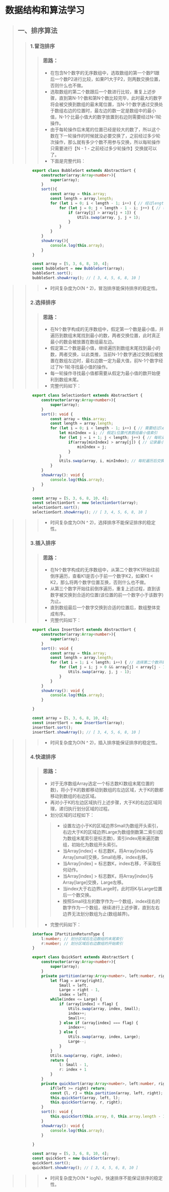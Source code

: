 # 数据结构和算法学习
>## 一、排序算法
>>### 1.冒泡排序
>>> ### 思路：
>>> * 在包含N个数字的无序数组中，选取数组的第一个数P1跟后一个数P2进行比较，如果P1大于P2，则两数交换位置，否则什么也不做。
>>> * 选取数组的第二个数跟后一个数进行比较，重复上述步骤，直到第N-1个数和第N个数比较完毕，此时最大的数字将会被交换到数组的最末尾位置，当N-1个数字通过交换处于数组右边的位置时，最左边的数一定是数组中的最小值，N-1个比最小值大的数字放置到右边则需要经过N-1轮操作。
>>> * 由于每轮操作后末尾的位置已经是较大的数了，所以这个数在下一轮操作的时候就没必要交换了，之前经过多少轮次操作，那么就有多少个数不用参与交换，所以每轮操作只需要进行【N - 1 - 之前经过多少轮操作】交换就可以了。
>>> * 下面是完整代码：
```typescript
            export class BubbleSort extends AbstractSort {
                constructor(array:Array<number>){
                    super(array);
                }
                sort(){
                    const array = this.array;
                    const length = array.length;
                    for (let i = 0; i < length - 1; i++) { // 经过length - 1轮操作
                        for (let j = 0; j < length - 1 - i; j++) { // 每轮交换减去之前已经进行操作的轮次i，代表不处理i个已经放置在数组右边的较大数
                            if (array[j] > array[j + 1]) {
                                Utils.swap(array, j, j + 1);
                            }
                        }
                    }        
                }
                showArray(){
                    console.log(this.array);
                }
            }

            const array = [5, 3, 6, 8, 10, 4];
            const bubbleSort = new BubbleSort(array); 
            bubbleSort.sort();
            bubbleSort.showArray(); // [ 3, 4, 5, 6, 8, 10 ]
```
>>> * 时间复杂度为O(N ^ 2)，冒泡排序能保持排序的稳定性。
>>### 2.选择排序
>>> ### 思路：
>>> * 在N个数字构成的无序数组中，假定第一个数是最小值，并遍历到数组末尾找到最小的数，两者交换位置，此时真正最小的数会被放置在数组最左边。
>>> * 假定第二个数是最小值，继续遍历到数组末尾找到最小的数，两者交换，以此类推，当前N-1个数字通过交换后被放置在数组左边时，最右边数一定为最大值，前N-1个数字经过了N-1轮寻找最小值的操作。
>>> * 每一轮操作寻找最小值都需要从假定为最小值的数开始便利到数组末尾。
>>> * 完整代码如下：
```typescript
            export class SelectionSort extends AbstractSort {
                constructor(array:Array<number>){
                    super(array);
                }
                sort(): void {
                    const array = this.array;
                    const length = array.length;
                    for (let i = 0; i < length - 1; i++) { // 需要经过length - 1轮寻找最小值的操作
                        let minIndex = i; // 假定i位置代表数组最小值索引
                        for (let j = i + 1; j < length; j++) { // 每轮从i+1的位置遍历到数组末尾，与i位置的值比较
                            if(array[minIndex] > array[j]) { // 记录最小值的索引，如果遍历数组发现更小的值，则更新索引，直到找到最小的值索引为止
                                minIndex = j;
                            }
                        }
                        Utils.swap(array, i, minIndex); // 每轮遍历后交换初始索引i位置的数和最小索引位置的数交换，此时i位置就是该轮最小的数
                    }
                }
                showArray(): void {
                    console.log(this.array);
                }   
            }

            const array = [5, 3, 6, 8, 10, 4];
            const selectionSort = new SelectionSort(array); 
            selectionSort.sort();
            selectionSort.showArray(); // [ 3, 4, 5, 6, 8, 10 ]
```
>>> * 时间复杂度为O(N ^ 2)，选择排序不能保证排序的稳定性。
>>### 3.插入排序
>>> ### 思路：
>>> * 在N个数字构成的无序数组中，从第二个数字K1开始往前倒序遍历，查看K1是否小于前一个数字K2，如果K1 < K2，那么将两个数字位置互换，否则什么也不做。
>>> * 从第三个数字开始往前倒序遍历，重复上述过程，直到该数字被交换到合适的位置(该位置的前一个数字小于该数字)为止。
>>> * 直到数组最后一个数字交换到合适的位置后，数组整体变成有序。
>>> * 完整代码如下：
```typescript
            export class InsertSort extends AbstractSort {
                constructor(array:Array<number>){
                    super(array);
                }
                sort(): void {
                    const array = this.array;
                    const length = array.length;
                    for (let i = 1; i < length; i++) { // 选择第二个数开始往前遍历
                        for (let j = i; j > 0 && array[j] < array[j - 1]; j--) { // 把选择的数跟前面的数比较，比前一个数小，就交换位置，再用交换位置后的数跟前面的数比较，直到该数大于前一个数为止
                            Utils.swap(array, j, j - 1);
                        }
                    }
                }
                showArray(): void {
                    console.log(this.array);
                }

            }

            const array = [5, 3, 6, 8, 10, 4];
            const insertSort = new InsertSort(array); 
            insertSort.sort();
            insertSort.showArray(); // [ 3, 4, 5, 6, 8, 10 ]
```
>>> * 时间复杂度为O(N ^ 2)，插入排序能保证排序的稳定性。
>>### 4.快速排序
>>> ### 思路：
>>> * 对于无序数组Array选定一个标志数K(数组末尾位置的数)，将小于K的数都移动到数组的左边区域，大于K的数都移动到数组的右边区域。
>>> * 再对小于K的左边区域执行上述步骤，大于K的右边区域同理，递归执行划分区域的过程。
>>> * 划分区域的过程如下：
>>>> * 设置左边小于K的区域边界Small为数组开头索引，右边大于K的区域边界Large为数组倒数第二索引(因为数组末尾索引是标志数)，索引index用来遍历数组，初始化为数组开头索引。
>>>> * 当Array[index] < 标志数K，将Array[index]与Array[small]交换，Small右移，index右移。
>>>> * 当Array[index] = 标志数K，index右移，不采取任何动作。
>>>> * 当Array[index] > 标志数K，将Array[index]与Array[large]交换，Large左移。
>>>> * 当index大于右边界Large时，此时将K与Large位置后一个数交换。
>>>> * 按照Small往左的数字作为一个数组，index往右的数字作为一个数组，继续进行上述步骤，直到左右边界无法划分数组为止(数组越界)。
>>> * 完整代码如下：
```typescript
            interface IPartitionReturnType {
                l:number; // 划分区域后左边数组的末尾索引
                r:number; // 划分区域后右边数组的开始索引
            }

            export class QuickSort extends AbstractSort {
                constructor(array:Array<number>){
                    super(array);
                }
                private partition(array:Array<number>, left:number, right:number):IPartitionReturnType{ // 划分区域的过程
                    let flag = array[right],
                        Small = left, 
                        Large = right - 1,
                        index = left;
                    while(index <= Large) {
                        if (array[index] < flag) {
                            Utils.swap(array, index, Small);
                            index++;
                            Small++;
                        } else if (array[index] === flag) {
                            index++;
                        } else {
                            Utils.swap(array, index, Large);
                            Large--;
                        }
                    }
                    Utils.swap(array, right, index);
                    return {
                        l: Small - 1,
                        r: index + 1
                    }
                }
                private quickSort(array:Array<number>, left:number, right:number){
                    if(left >= right) return;
                    const {l, r} = this.partition(array, left, right);
                    this.quickSort(array, left, l);
                    this.quickSort(array, r, right);
                }
                sort(): void {
                    this.quickSort(this.array, 0, this.array.length - 1);
                }
                showArray(): void {
                    console.log(this.array);
                }
                
            }

            const array = [5, 3, 6, 8, 10, 4];
            const quickSort = new QuickSort(array); 
            quickSort.sort();
            quickSort.showArray(); // [ 3, 4, 5, 6, 8, 10 ]
```
>>> * 时间复杂度为O(N * logN)，快速排序不能保证排序的稳定性。

